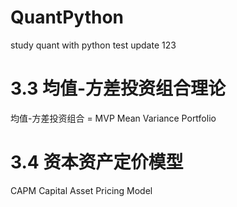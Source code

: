 # QuantPython
study quant with python
test update 
123



# 3.3 均值-方差投资组合理论
均值-方差投资组合 = MVP Mean Variance Portfolio
# 3.4 资本资产定价模型
CAPM Capital Asset Pricing Model